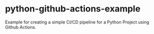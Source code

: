 # python-github-actions-example

Example for creating a simple CI/CD pipeline for a Python Project using Github Actions.